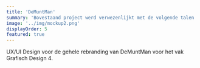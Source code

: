 ```yaml
---
title: 'DeMuntMan'
summary: 'Bovestaand project werd verwezenlijkt met de volgende talen : VueJS, Html, Css en Javascript  - Lees meer om weer te weten over het project'
image: '../img/mockup2.png'
displayOrder: 5
featured: true
---
```


UX/UI Design voor de gehele rebranding van DeMuntMan voor het vak Grafisch Design 4.
